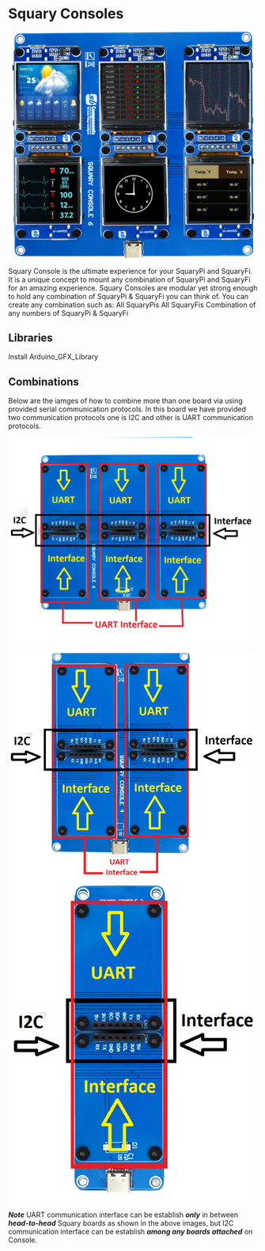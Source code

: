 # Squary Consoles

<img src ="https://github.com/sbcshop/Squary_Consoles/blob/main/images/6%20console.png" />

Squary Console is the ultimate experience for your SquaryPi and SquaryFi. It is a unique concept to mount any combination of SquaryPi and SquaryFi for an amazing experience. Squary Consoles are modular yet strong enough to hold any combination of SquaryPi & SquaryFi you can think of. You can create any combination such as:
All SquaryPis
All SquaryFis
Combination of any numbers of SquaryPi & SquaryFi

## Libraries
Install Arduino_GFX_Library 

## Combinations

Below are the iamges of how to combine more than one board via using provided serial communication protocols. In this board we have provided two communication protocols one is I2C and other is UART communication protocols.

<img src ="https://github.com/sbcshop/Squary_Consoles/blob/main/images/Consoles.png" />

<img src ="https://github.com/sbcshop/Squary_Consoles/blob/main/images/Consoles%204.png" />

<img src ="https://github.com/sbcshop/Squary_Consoles/blob/main/images/Consoles%202.png" />


***Note*** UART communication interface can be establish ***only*** in between ***head-to-head*** Squary boards as shown in the above images, but I2C communication interface can be establish ***among any boards attached*** on Console.
